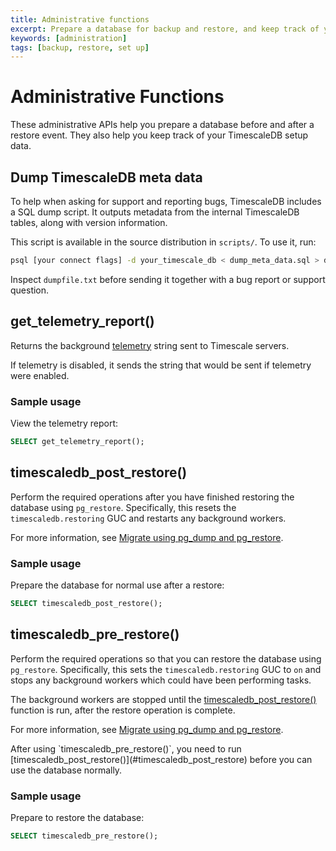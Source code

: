 ```yaml
---
title: Administrative functions
excerpt: Prepare a database for backup and restore, and keep track of your setup data
keywords: [administration]
tags: [backup, restore, set up]
---
```


# Administrative Functions

These administrative APIs help you prepare a database before and after a restore event. They also help you keep track of your TimescaleDB setup data.

## Dump TimescaleDB meta data

To help when asking for support and reporting bugs, TimescaleDB includes a SQL dump script. It outputs metadata from the internal TimescaleDB tables, along with version information.

This script is available in the source distribution in `scripts/`. To use it, run:

```bash
psql [your connect flags] -d your_timescale_db < dump_meta_data.sql > dumpfile.txt
```

Inspect `dumpfile.txt` before sending it together with a bug report or support question.

## get_telemetry_report()

Returns the background [telemetry][telemetry] string sent to Timescale servers. 

If telemetry is disabled, it sends the string that would be sent if telemetry were enabled.

### Sample usage

View the telemetry report:

```sql
SELECT get_telemetry_report();
```

## timescaledb_post_restore()

Perform the required operations after you have finished restoring the database using `pg_restore`. Specifically, this resets the `timescaledb.restoring` GUC and restarts any background workers. 

For more information, see [Migrate using pg_dump and pg_restore].

### Sample usage

Prepare the database for normal use after a restore:

```sql
SELECT timescaledb_post_restore();
```

## timescaledb_pre_restore()

Perform the required operations so that you can restore the database using `pg_restore`. Specifically, this sets the `timescaledb.restoring` GUC to `on` and stops any background workers which could have been performing tasks. 

The background workers are stopped until the [timescaledb_post_restore()](#timescaledb_post_restore) function is run, after the restore operation is complete.

For more information, see [Migrate using pg_dump and pg_restore].

<Highlight type="important">
After using `timescaledb_pre_restore()`, you need to run [timescaledb_post_restore()](#timescaledb_post_restore) before you can use the database normally.
</Highlight>

### Sample usage

Prepare to restore the database:

```sql
SELECT timescaledb_pre_restore();
```

[Migrate using pg_dump and pg_restore]: /migrate/:currentVersion:/pg-dump-and-restore/
[telemetry]: /self-hosted/:currentVersion:/configuration/telemetry
